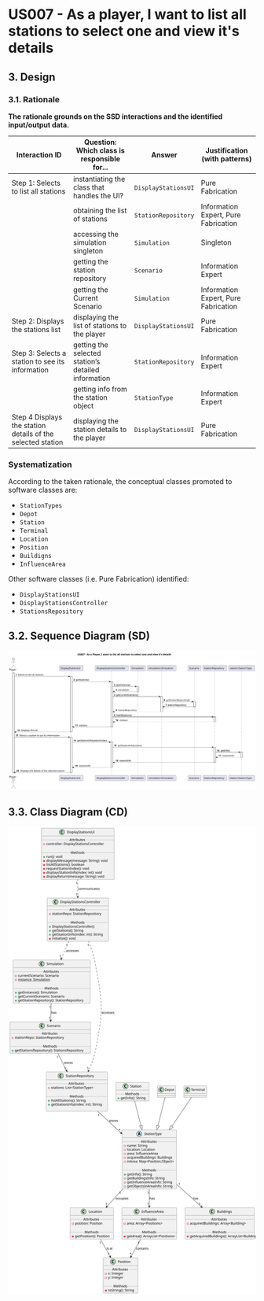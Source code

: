 # US007 - As a player, I want to list all stations to select one and view it's details

## 3. Design

### 3.1. Rationale

**The rationale grounds on the SSD interactions and the identified input/output data.**

| Interaction ID                                              | Question: Which class is responsible for...         | Answer              | Justification (with patterns)        |
|-------------------------------------------------------------|-----------------------------------------------------|---------------------|--------------------------------------|
| Step 1: Selects to list all stations                        | instantiating the class that handles the UI?        | `DisplayStationsUI` | Pure Fabrication                     |
|                                                             | obtaining the list of stations                      | `StationRepository` | Information Expert, Pure Fabrication |
|                                                             | accessing the simulation singleton                  | `Simulation`        | Singleton                            |
|                                                             | getting the station repository                      | `Scenario`          | Information Expert                   |
|                                                             | getting the Current Scenario                        | `Simulation`        | Information Expert, Pure Fabrication |
| Step 2: Displays the stations list                          | displaying the list of stations to the player       | `DisplayStationsUI` | Pure Fabrication                     |
| Step 3: Selects a station to see its information            | getting the selected station’s detailed information | `StationRepository` | Information Expert                   |
|                                                             | getting info from the station object                | `StationType`       | Information Expert                   |
| Step 4 Displays the station details of the selected station | displaying the station details to the player        | `DisplayStationsUI` | Pure Fabrication                     |

### Systematization ##

According to the taken rationale, the conceptual classes promoted to software classes are:

* `StationTypes`
* `Depot`
* `Station`
* `Terminal`
* `Location`
* `Position`
* `Buildigns`
* `InfluenceArea`

Other software classes (i.e. Pure Fabrication) identified:

* `DisplayStationsUI`
* `DisplayStationsController`
* `StationsRepository`

## 3.2. Sequence Diagram (SD)

![US007-SD](svg/US007-SD.svg)

## 3.3. Class Diagram (CD)

![US007-CD](svg/US007-CD.svg)
